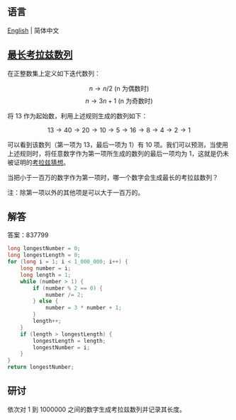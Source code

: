 ## 语言

[English](README.md) | 简体中文

## [最长考拉兹数列](https://projecteuler.net/problem=14)

在正整数集上定义如下迭代数列：

$$n → n/2 \text{ (n 为偶数时)}$$
$$n → 3n + 1 \text{ (n 为奇数时)}$$

将 13 作为起始数，利用上述规则生成的数列如下：

$$13 → 40 → 20 → 10 → 5 → 16 → 8 → 4 → 2 → 1$$

可以看到该数列（第一项为 13，最后一项为 1）有 10 项。我们可以预测，当使用上述规则时，将任意数字作为第一项所生成的数列的最后一项均为 1，这就是仍未被证明的[考拉兹猜想](https://zh.wikipedia.org/wiki/%E8%80%83%E6%8B%89%E5%85%B9%E7%8C%9C%E6%83%B3)。

当把小于一百万的数字作为第一项时，哪一个数字会生成最长的考拉兹数列？

注：除第一项以外的其他项是可以大于一百万的。

## 解答

答案：837799

```java
long longestNumber = 0;
long longestLength = 0;
for (long i = 1; i < 1_000_000; i++) {
	long number = i;
	long length = 1;
	while (number > 1) {
		if (number % 2 == 0) {
			number /= 2;
		} else {
			number = 3 * number + 1;
		}
		length++;
	}
	if (length > longestLength) {
		longestLength = length;
		longestNumber = i;
	}
}
return longestNumber;
```

## 研讨

依次对 1 到 1000000 之间的数字生成考拉兹数列并记录其长度。
